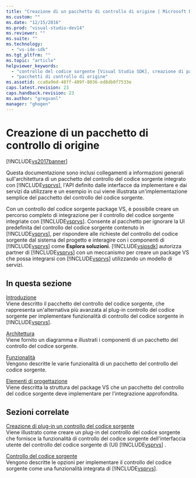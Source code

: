 ```yaml
---
title: "Creazione di un pacchetto di controllo di origine | Microsoft Docs"
ms.custom: ""
ms.date: "12/15/2016"
ms.prod: "visual-studio-dev14"
ms.reviewer: ""
ms.suite: ""
ms.technology: 
  - "vs-ide-sdk"
ms.tgt_pltfrm: ""
ms.topic: "article"
helpviewer_keywords: 
  - "controllo del codice sorgente [Visual Studio SDK], creazione di pacchetti di controllo di origine"
  - "pacchetti di controllo di origine"
ms.assetid: cca0a9ed-48ff-409f-8036-ed8db0f7533e
caps.latest.revision: 23
caps.handback.revision: 23
ms.author: "gregvanl"
manager: "ghogen"
---
```

# Creazione di un pacchetto di controllo di origine
[!INCLUDE[vs2017banner](../../code-quality/includes/vs2017banner.md)]

Questa documentazione sono inclusi collegamenti a informazioni generali sull'architettura di un pacchetto del controllo del codice sorgente integrato con [!INCLUDE[vsprvs](../../code-quality/includes/vsprvs_md.md)], l'API definito dalle interfacce da implementare e dai servizi da utilizzare e un esempio in cui viene illustrata un'implementazione semplice del pacchetto del controllo del codice sorgente.  
  
 Con un controllo del codice sorgente package VS, è possibile creare un percorso completo di integrazione per il controllo del codice sorgente integriate con [!INCLUDE[vsprvs](../../code-quality/includes/vsprvs_md.md)].  Consente al pacchetto per ignorare la UI predefinita del controllo del codice sorgente contenuto in [!INCLUDE[vsprvs](../../code-quality/includes/vsprvs_md.md)], per rispondere alle richieste del controllo del codice sorgente dal sistema del progetto e interagire con i componenti di [!INCLUDE[vsprvs](../../code-quality/includes/vsprvs_md.md)] come **Esplora soluzioni**.  [!INCLUDE[vsipsdk](../../extensibility/includes/vsipsdk_md.md)] autorizza partner di [!INCLUDE[vsprvs](../../code-quality/includes/vsprvs_md.md)] con un meccanismo per creare un package VS che possa integrarsi con [!INCLUDE[vsprvs](../../code-quality/includes/vsprvs_md.md)] utilizzando un modello di servizi.  
  
## In questa sezione  
 [Introduzione](../../extensibility/internals/getting-started-with-source-control-vspackages.md)  
 Viene descritto il pacchetto del controllo del codice sorgente, che rappresenta un'alternativa più avanzata al plug\-in controllo del codice sorgente per implementare funzionalità di controllo del codice sorgente in [!INCLUDE[vsprvs](../../code-quality/includes/vsprvs_md.md)].  
  
 [Architettura](../../extensibility/internals/source-control-vspackage-architecture.md)  
 Viene fornito un diagramma e illustrati i componenti di un pacchetto del controllo del codice sorgente.  
  
 [Funzionalità](../../extensibility/internals/source-control-vspackage-features.md)  
 Vengono descritte le varie funzionalità di un pacchetto del controllo del codice sorgente.  
  
 [Elementi di progettazione](../../extensibility/internals/source-control-vspackage-design-elements.md)  
 Viene descritta la struttura del package VS che un pacchetto del controllo del codice sorgente deve implementare per l'integrazione approfondita.  
  
## Sezioni correlate  
 [Creazione di plug\-in un controllo del codice sorgente](../../extensibility/internals/creating-a-source-control-plug-in.md)  
 Viene illustrato come creare un plug\-in del controllo del codice sorgente che fornisce la funzionalità di controllo del codice sorgente dell'interfaccia utente del controllo del codice sorgente di \(UI\) [!INCLUDE[vsprvs](../../code-quality/includes/vsprvs_md.md)] .  
  
 [Controllo del codice sorgente](../../extensibility/internals/source-control.md)  
 Vengono descritte le opzioni per implementare il controllo del codice sorgente come una funzionalità integrata di [!INCLUDE[vsprvs](../../code-quality/includes/vsprvs_md.md)].